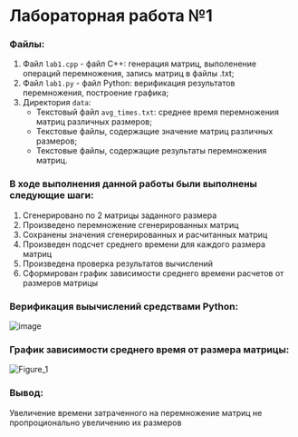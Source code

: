 # Лабораторная работа №1

### Файлы:

1. Файл `lab1.cpp` - файл C++: генерация матриц, выполенение операций перемножения, запись матриц в файлы .txt;
2. Файл `lab1.py` - файл Python: верификация результатов перемножения, построение графика;
3. Директория `data`:
    - Текстовый файл `avg_times.txt`: среднее время перемножения матриц различных размеров;
    - Текстовые файлы, содержащие значение матриц различных размеров;
    - Текстовые файлы, содержащие результаты перемножения матриц.
        
### В ходе выполнения данной работы были выполнены следующие шаги:

1. Сгенерировано по 2 матрицы заданного размера
2. Произведено перемножение сгенерированных матриц
3. Сохранены значения сгенерированных и расчитанных матриц
4. Произведен подсчет среднего времени для каждого размера матриц
5. Произведена проверка результатов вычислений
6. Сформирован график зависимости среднего времени расчетов от размеров матрицы

### Верификация выычислений средствами Python:

![image](https://github.com/neygenius/parprog/assets/117530585/a08b95d3-bec9-458f-b062-d3b4acfa8204)

### График зависимости среднего время от размера матрицы:

![Figure_1](https://github.com/neygenius/parprog/assets/117530585/a6026083-830f-4fee-ae32-140ce1a09cf5)

### Вывод:

Увеличение времени затраченного на перемножение матриц не пропроционально увеличению их размеров
